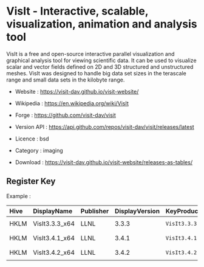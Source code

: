 # VisIt - Interactive, scalable, visualization, animation and analysis tool

VisIt is a free and open-source interactive parallel visualization and graphical analysis tool for viewing scientific data.
It can be used to visualize scalar and vector fields defined on 2D and 3D structured and unstructured meshes.
VisIt was designed to handle big data set sizes in the terascale range and small data sets in the kilobyte range.

* Website : https://visit-dav.github.io/visit-website/
* Wikipedia : https://en.wikipedia.org/wiki/VisIt
* Forge : https://github.com/visit-dav/visit
* Version API : https://api.github.com/repos/visit-dav/visit/releases/latest
* Licence : bsd
* Category : imaging

* Download : https://visit-dav.github.io/visit-website/releases-as-tables/


## Register Key

Example :

 | Hive | DisplayName | Publisher | DisplayVersion | KeyProduct | UninstallExe |
 |:---- |:----------- |:--------- |:-------------- |:---------- |:------------ |
 | HKLM | VisIt3.3.3_x64 | LLNL | 3.3.3 | `VisIt3.3.3` | `C:\Program Files\LLNL\VisIt3.3.3\uninstall_visit.exe` |
 | HKLM | VisIt3.4.1_x64 | LLNL | 3.4.1 | `VisIt3.4.1` | `C:\Program Files\LLNL\VisIt3.4.1\uninstall_visit.exe` |
 | HKLM | VisIt3.4.2_x64 | LLNL | 3.4.2 | `VisIt3.4.2` | `C:\Program Files\LLNL\VisIt3.4.2\uninstall_visit.exe` |
